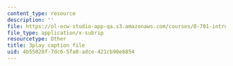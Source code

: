 ```yaml
---
content_type: resource
description: ''
file: https://ol-ocw-studio-app-qa.s3.amazonaws.com/courses/8-701-introduction-to-nuclear-and-particle-physics-fall-2020/4b55028f7dc65fa0adce421cb90e6854_4lUVayy53V4.vtt
file_type: application/x-subrip
resourcetype: Other
title: 3play caption file
uid: 4b55028f-7dc6-5fa0-adce-421cb90e6854
---
```

